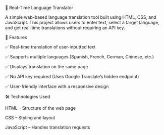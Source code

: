 📌 Real-Time Language Translator

A simple web-based language translation tool built using HTML, CSS, and JavaScript. This project allows users to enter text, select a target language, and get real-time translations without requiring an API key.


🚀 Features

✅ Real-time translation of user-inputted text

✅ Supports multiple languages (Spanish, French, German, Chinese, etc.)

✅ Displays translation on the same page

✅ No API key required (Uses Google Translate’s hidden endpoint)

✅ User-friendly interface with a responsive design


🛠️ Technologies Used

HTML – Structure of the web page

CSS – Styling and layout

JavaScript – Handles translation requests


